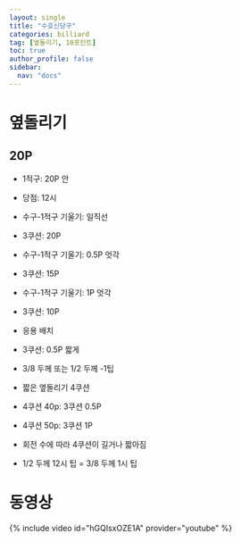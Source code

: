 ```yaml
---
layout: single
title: "수호신당구"
categories: billiard
tag: [옆돌리기, 10포인트]
toc: true
author_profile: false
sidebar:
  nav: "docs"
---
```


# 옆돌리기 #

## 20P ##

* 1적구: 20P 안
* 당점: 12시

* 수구-1적구 기울기: 일직선
* 3쿠션: 20P

* 수구-1적구 기울기: 0.5P 엇각
* 3쿠션: 15P

* 수구-1적구 기울기: 1P 엇각
* 3쿠션: 10P

* 응용 배치
* 3쿠션: 0.5P 짧게
* 3/8 두께 또는 1/2 두께 -1팁

* 짧은 옆돌리기 4쿠션
* 4쿠션 40p: 3쿠션 0.5P
* 4쿠션 50p: 3쿠션 1P
* 회전 수에 따라 4쿠션이 길거나 짧아짐
* 1/2 두께 12시 팁 = 3/8 두께 1시 팁

# 동영상 #

{% include video id="hGQIsxOZE1A" provider="youtube" %}
